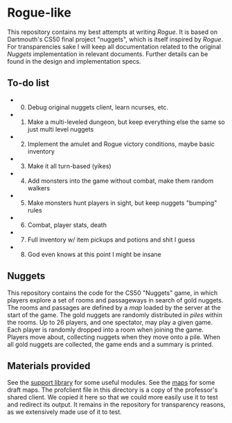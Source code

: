 # Rogue-like
This repository contains my best attempts at writing *Rogue*. It is based on Dartmouth's CS50 final project "nuggets", which is itself inspired by *Rogue*. For transparencies sake I will keep all documentation related to the original *Nuggets* implementation in relevant documents. Further details can be found in the design and implementation specs. 

## To-do list

 * 0. Debug original nuggets client, learn ncurses, etc. 
 * 1. Make a multi-leveled dungeon, but keep everything else the same so just multi level nuggets
 * 2. Implement the amulet and Rogue victory conditions, maybe basic inventory
 * 3. Make it all turn-based (yikes)
 * 4. Add monsters into the game without combat, make them random walkers
 * 5. Make monsters hunt players in sight, but keep nuggets "bumping" rules
 * 6. Combat, player stats, death
 * 7. Full inventory w/ item pickups and potions and shit I guess
 * 8. God even knows at this point I might be insane


## Nuggets

This repository contains the code for the CS50 "Nuggets" game, in which players explore a set of rooms and passageways in search of gold nuggets.
The rooms and passages are defined by a *map* loaded by the server at the start of the game.
The gold nuggets are randomly distributed in *piles* within the rooms.
Up to 26 players, and one spectator, may play a given game.
Each player is randomly dropped into a room when joining the game.
Players move about, collecting nuggets when they move onto a pile.
When all gold nuggets are collected, the game ends and a summary is printed.

## Materials provided

See the [support library](support/README.md) for some useful modules.
See the [maps](maps/README.md) for some draft maps.
The profclient file in this directory is a copy of the professor's shared client. We copied it here so that we could more easily use it to test and redirect its output. It remains in the repository for transparency reasons, as we extensively made use of it to test. 
